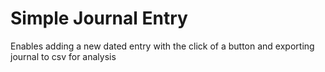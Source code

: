 # Simple Journal Entry

Enables adding a new dated entry with the click of a button and exporting journal to csv for analysis